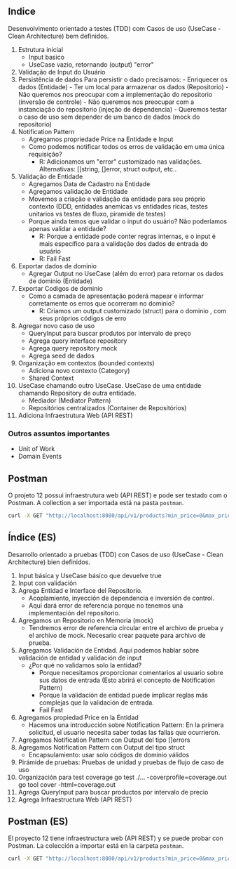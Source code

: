## Indice

Desenvolvimento orientado a testes (TDD) com Casos de uso (UseCase - Clean Architecture) bem definidos.

01. Estrutura inicial
    - Input basico 
    - UseCase vazio, retornando (output) "error" 
02. Validação de Input do Usuário
03. Persistência de dados
    Para persistir o dado precisamos:
        - Enriquecer os dados (Entidade)
        - Ter um local para armazenar os dados (Repositorio)
            - Não queremos nos preocupar com a implementação do repositorio (inversão de controle)
            - Não queremos nos preocupar com a instanciação do repositorio (injeção de dependencia)
            - Queremos testar o caso de uso sem depender de um banco de dados (mock do repositorio)
04. Notification Pattern
    - Agregamos propriedade Price na Entidade e Input
    - Como podemos notificar todos os erros de validação em uma única requisição?
        - R: Adicionamos um "error" customizado nas validações. Alternativas: []string, []error, struct output, etc..
05. Validação de Entidade
    - Agregamos Data de Cadastro na Entidade
    - Agregamos validação de Entidade
    - Movemos a criação e validação da entidade para seu próprio contexto (DDD, entidades anemicas vs entidades ricas, testes unitarios vs testes de fluxo, piramide de testes)
    - Porque ainda temos que validar o input do usuário? Não poderíamos apenas validar a entidade?
        - R: Porque a entidade pode conter regras internas, e o input é mais específico para a validação dos dados de entrada do usuário  
        - R: Fail Fast
06. Exportar dados de dominio
    - Agregar Output no UseCase (além do error) para retornar os dados de dominio (Entidade)    
07. Exportar Codigos de dominio
    - Como a camada de apresentação poderá mapear e informar corretamente os erros que ocorreram no dominio?    
        - R: Criamos um output customizado (struct) para o dominio , com seus próprios códigos de erro
08. Agregar novo caso de uso
    - QueryInput para buscar produtos por intervalo de preço
    - Agrega query interface repository
    - Agrega query repository mock
    - Agrega seed de dados
09. Organização em contextos (bounded contexts)
    - Adiciona novo contexto (Category)    
    - Shared Context
10. UseCase chamando outro UseCase. UseCase de uma entidade chamando Repository de outra entidade.
    - Mediador (Mediator Pattern)
    - Repositórios centralizados (Container de Repositórios)
50. Adiciona Infraestrutura Web (API REST)

### Outros assuntos importantes
- Unit of Work
- Domain Events


## Postman
O projeto 12 possui infraestrutura web (API REST) e pode ser testado com o Postman. A collection a ser importada está na pasta `postman`.

```bash
curl -X GET "http://localhost:8080/api/v1/products?min_price=0&max_price=200" -H "accept: application/json"
```


## Índice (ES)

Desarrollo orientado a pruebas (TDD) con Casos de uso (UseCase - Clean Architecture) bien definidos.

01. Input básica y UseCase básico que devuelve true
02. Input con validación
03. Agrega Entidad e Interface del Repositorio.
    - Acoplamiento, inyección de dependencia e inversión de control.
    - Aquí dará error de referencia porque no tenemos una implementación del repositorio.
04. Agregamos un Repositorio en Memoria (mock)
    - Tendremos error de referencia circular entre el archivo de prueba y el archivo de mock. Necesario crear paquete para archivo de prueba.
05. Agregamos Validación de Entidad. Aquí podemos hablar sobre validación de entidad y validación de input
    - ¿Por qué no validamos solo la entidad?
        - Porque necesitamos proporcionar comentarios al usuario sobre sus datos de entrada (Esto abrirá el concepto de Notification Pattern)
        - Porque la validación de entidad puede implicar reglas más complejas que la validación de entrada.
        - Fail Fast
06. Agregamos propiedad Price en la Entidad
    - Hacemos una introducción sobre Notification Pattern: En la primera solicitud, el usuario necesita saber todas las fallas que ocurrieron.
07. Agregamos Notification Pattern con Output del tipo []errors
08. Agregamos Notification Pattern con Output del tipo struct
    - Encapsulamiento: usar solo códigos de dominio válidos
09. Pirámide de pruebas: Pruebas de unidad y pruebas de flujo de caso de uso
10. Organización para test coverage
    go test ./... -coverprofile=coverage.out
    go tool cover -html=coverage.out
11. Agrega QueryInput para buscar productos por intervalo de precio
12. Agrega Infraestructura Web (API REST)

## Postman (ES)
El proyecto 12 tiene infraestructura web (API REST) y se puede probar con Postman. La colección a importar está en la carpeta `postman`.

```bash
curl -X GET "http://localhost:8080/api/v1/products?min_price=0&max_price=200" -H "accept: application/json"
```